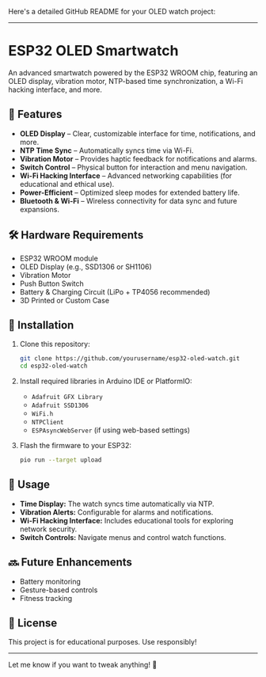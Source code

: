 Here's a detailed GitHub README for your OLED watch project:

---

# ESP32 OLED Smartwatch  

An advanced smartwatch powered by the ESP32 WROOM chip, featuring an OLED display, vibration motor, NTP-based time synchronization, a Wi-Fi hacking interface, and more.  

## 🚀 Features  
- **OLED Display** – Clear, customizable interface for time, notifications, and more.  
- **NTP Time Sync** – Automatically syncs time via Wi-Fi.  
- **Vibration Motor** – Provides haptic feedback for notifications and alarms.  
- **Switch Control** – Physical button for interaction and menu navigation.  
- **Wi-Fi Hacking Interface** – Advanced networking capabilities (for educational and ethical use).  
- **Power-Efficient** – Optimized sleep modes for extended battery life.  
- **Bluetooth & Wi-Fi** – Wireless connectivity for data sync and future expansions.  

## 🛠️ Hardware Requirements  
- ESP32 WROOM module  
- OLED Display (e.g., SSD1306 or SH1106)  
- Vibration Motor  
- Push Button Switch  
- Battery & Charging Circuit (LiPo + TP4056 recommended)  
- 3D Printed or Custom Case  

## 📜 Installation  
1. Clone this repository:  
   ```sh
   git clone https://github.com/yourusername/esp32-oled-watch.git
   cd esp32-oled-watch
   ```
2. Install required libraries in Arduino IDE or PlatformIO:  
   - `Adafruit GFX Library`  
   - `Adafruit SSD1306`  
   - `WiFi.h`  
   - `NTPClient`  
   - `ESPAsyncWebServer` (if using web-based settings)  

3. Flash the firmware to your ESP32:  
   ```sh
   pio run --target upload
   ```

## 🔧 Usage  
- **Time Display:** The watch syncs time automatically via NTP.  
- **Vibration Alerts:** Configurable for alarms and notifications.  
- **Wi-Fi Hacking Interface:** Includes educational tools for exploring network security.  
- **Switch Controls:** Navigate menus and control watch functions.  

## 🔜 Future Enhancements  
- Battery monitoring  
- Gesture-based controls  
- Fitness tracking  

## 📜 License  
This project is for educational purposes. Use responsibly!  

---

Let me know if you want to tweak anything! 🚀
